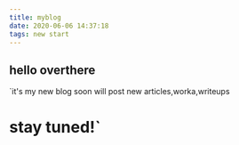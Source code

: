 ```yaml
---
title: myblog
date: 2020-06-06 14:37:18
tags: new start
---
```

## hello overthere 
`it's my new blog soon will post new articles,worka,writeups
# stay tuned!`
